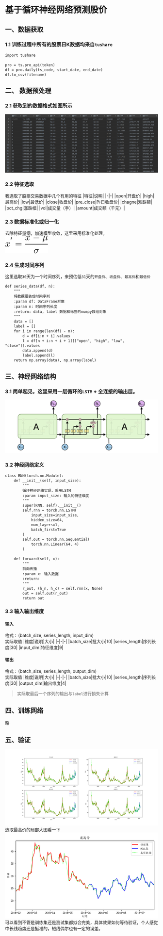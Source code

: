 # 基于循环神经网络预测股价

## 一、数据获取
### 1.1 训练过程中所有的股票日K数据均来自`tushare`
```$xslt
import tushare

pro = ts.pro_api(token)
df = pro.daily(ts_code, start_date, end_date)
df.to_csv(filename)
```
## 二、 数据预处理
### 2.1 获取到的数据格式如图所示
![csv](image/csv.png)

### 2.2 特征选取
我选取了股票交易数据中几个有用的特征
|特征|说明|
|-|-|
|open|开盘价|
|high|最高价|
|low|最低价|
|close|收盘价|
|pre_close|昨日收盘价|
|chagne|涨跌额|
|pct_chg|涨跌幅|
|vol|成交量（手）|
|amount|成交额（千元）|

### 2.3 数据标准化或归一化
去除特征量纲，加速模型收敛，这里采用标准化处理。  
![standard](image/standard.png)

### 2.4 生成时间序列
这里选取`30`天为一个时间序列，来预估低`31`天的`开盘价`、`收盘价`、`最高价`和`最低价`
```
def series_data(df, n):
    """
    将数据组装成时间序列
    :param df: DataFrame对像
    :param n: 时间序列长度
    :return: data, label 数据和标签的numpy数组对象
    """
    data = []
    label = []
    for i in range(len(df) - n):
        d = df[i:n + i].values
        l = df[n + i:n + i + 1][["open", "high", "low", "close"]].values
        data.append(d)
        label.append(l)
    return np.array(data), np.array(label)
```


## 三、神经网络结构
### 3.1 简单起见，这里采用一层循环的`LSTM` + 全连接的输出层。
![LSTM](image/lstm.png)

### 3.2 神经网络定义
```
class RNN(torch.nn.Module):
    def __init__(self, input_size):
        """
        循环神经网络实现，采用LSTM
        :param input_size: 输入的特征维度
        """
        super(RNN, self).__init__()
        self.rnn = torch.nn.LSTM(
            input_size=input_size,
            hidden_size=64,
            num_layers=1,
            batch_first=True
        )
        self.out = torch.nn.Sequential(
            torch.nn.Linear(64, 4)
        )

    def forward(self, x):
        """
        前向传播
        :param x: 输入数据
        :return:
        """
        r_out, (h_n, h_c) = self.rnn(x, None)
        out = self.out(r_out)
        return out
```
### 3.3 输入输出维度
#### 输入
格式：（batch_size, series_length, input_dim)  
实际取值
|维度|说明|大小|
|-|-|-|
|batch_size|批大小|10|
|series_length|序列长度|30|
|input_dim|特征维度|9|
#### 输出
格式：（batch_size, series_length, output_dim)  
实际取值
|维度|说明|大小|
|-|-|-|
|batch_size|批大小|10|
|series_length|序列长度|30|
|output_dim|输出维度|4|

>实际取最后一个序列的输出与`label`进行损失计算

## 四、训练网络
略

## 五、验证
![predict](image/predict.png)  
选取最高价的局部大图看一下  
![high](image/detail.png)  
可以看到不管是训练集还是测试集都拟合完美，具体效果如何等待验证，个人感觉中长线趋势还是挺准的，短线偶尔也有一定的误差。